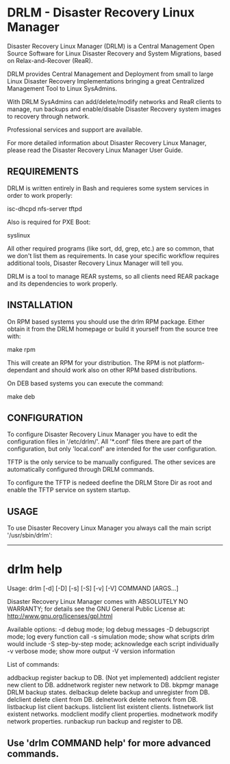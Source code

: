 DRLM - Disaster Recovery Linux Manager
======================================

Disaster Recovery Linux Manager (DRLM) is a Central Management Open Source
Software for Linux Disaster Recovery and System Migrations, based on
Relax-and-Recover (ReaR).

DRLM provides Central Management and Deployment from small to large 
Linux Disaster Recovery Implementations bringing a great Centralized Management
Tool to Linux SysAdmins. 

With DRLM SysAdmins can add/delete/modify networks and ReaR clients to manage, 
run backups and enable/disable Disaster Recovery system images to recovery 
through network.

Professional services and support are available.

For more detailed information about Disaster Recovery Linux Manager, please
read the Disaster Recovery Linux Manager User Guide.


REQUIREMENTS
------------

DRLM is written entirely in Bash and requieres some system services in order to
work properly:

  isc-dhcpd
  nfs-server
  tftpd

Also is required for PXE Boot:

  syslinux

All other required programs (like sort, dd, grep, etc.) are so common, that
we don't list them as requirements. In case your specific workflow requires
additional tools, Disaster Recovery Linux Manager will tell you.

DRLM is a tool to manage REAR systems, so all clients need REAR package and
its dependencies to work properly. 


INSTALLATION
------------

On RPM based systems you should use the drlm RPM package. Either obtain it 
from the DRLM homepage or build it yourself from the source 
tree with: 

  make rpm 

This will create an RPM for your distribution. The RPM is not platform- 
dependant and should work also on other RPM based distributions. 

On DEB based systems you can execute the command: 

  make deb


CONFIGURATION
-------------
To configure Disaster Recovery Linux Manager you have to edit the configuration
files in '/etc/drlm/'. All '*.conf' files there are part of the configuration, 
but only 'local.conf' are intended for the user configuration.

TFTP is the only service to be manually configured. The other sevices are 
automatically configured through DRLM commands. 

To configure the TFTP is nedeed deefine the DRLM Store Dir as root and enable
the TFTP service on system startup.


USAGE
-----
To use Disaster Recovery Linux Manager you always call the main script 
'/usr/sbin/drlm':

----
# drlm help
Usage: drlm [-d] [-D] [-s] [-S] [-v] [-V] COMMAND [ARGS...]

Disaster Recovery Linux Manager comes with ABSOLUTELY NO WARRANTY; for details see
the GNU General Public License at: http://www.gnu.org/licenses/gpl.html

Available options:
 -d           debug mode; log debug messages
 -D           debugscript mode; log every function call
 -s           simulation mode; show what scripts drlm would include
 -S           step-by-step mode; acknowledge each script individually
 -v           verbose mode; show more output
 -V           version information

List of commands:

 addbackup       register backup to DB. (Not yet implemented)
 addclient       register new client to DB.
 addnetwork      register new network to DB.
 bkpmgr          manage DRLM backup states.
 delbackup       delete backup and unregister from DB. 
 delclient       delete client from DB.
 delnetwork      delete network from DB.
 listbackup      list client backups. 
 listclient      list existent clients.
 listnetwork     list existent networks.
 modclient       modify client properties.
 modnetwork      modify network properties.
 runbackup       run backup and register to DB.
 

Use 'drlm COMMAND help' for more advanced commands.
----
